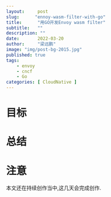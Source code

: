 ```yaml
---
layout:     post 
slug:      "ennoy-wasm-filter-with-go"
title:      "用GO开发Envoy wasm filter"
subtitle:   ""
description: ""
date:       2022-03-20
author:     "梁远鹏"
image: "img/post-bg-2015.jpg"
published: true
tags:
    - envoy 
    - cncf
    - Go
categories: [ CloudNative ]
---
```


# 目标  

# 总结

# 注意 

本文还在持续创作当中,这几天会完成创作.